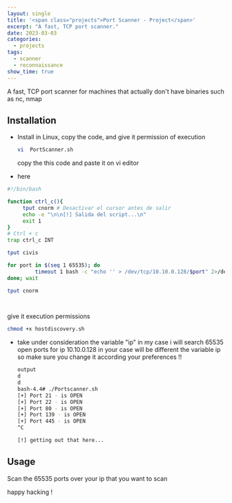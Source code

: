 ```yaml
---
layout: single
title: '<span class="projects">Port Scanner - Project</span>'
excerpt: "A fast, TCP port scanner."
date: 2023-03-03
categories:
  - projects
tags:  
  - scanner
  - reconnaissance
show_time: true
---
```


A fast, TCP port scanner for machines that actually don't have binaries such as nc, nmap


## Installation

* Install in Linux, copy the code, and give it permission of execution

  ```bash
  vi  PortScanner.sh
  ```

  copy the this code  and paste it on vi editor 

* here

```bash
#!/bin/bash

function ctrl_c(){
     tput cnorm # Desactivar el cursor antes de salir
     echo -e "\n\n[!] Salida del script...\n"
     exit 1
}
# Ctrl + c
trap ctrl_c INT 

tput civis

for port in $(seq 1 65535); do 
         timeout 1 bash -c "echo '' > /dev/tcp/10.10.0.128/$port" 2>/dev/null && echo "[+] Puerto $port - está ABIERTO" & 
done; wait 

tput cnorm

  
```

give it execution permissions 


  ```bash
  chmod +x hostdiscovery.sh
  ```

* take under consideration the variable "ip" in my case i will search 65535 open ports for ip 10.10.0.128 in your case will be different the variable ip so make sure you change it according your preferences  !!
  ```bash
  output
  d
  d
  bash-4.4# ./Portscanner.sh 
  [+] Port 21 - is OPEN
  [+] Port 22 - is OPEN
  [+] Port 80 - is OPEN
  [+] Port 139 - is OPEN
  [+] Port 445 - is OPEN
  ^C

  [!] getting out that here...
  ```



## Usage

Scan the 65535 ports over your ip that you want to scan


happy hacking !
